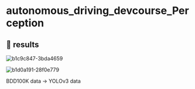 # autonomous_driving_devcourse_Perception

## 📜 results

![b1c9c847-3bda4659](https://user-images.githubusercontent.com/71388422/216099409-c187978c-6703-41f4-aee3-219bfaafc761.jpg)

![b1d0a191-28f0e779](https://user-images.githubusercontent.com/71388422/216099442-f57a9239-bb33-4704-ac60-050c4b45e9f2.jpg)

BDD100K data -> YOLOv3 data

